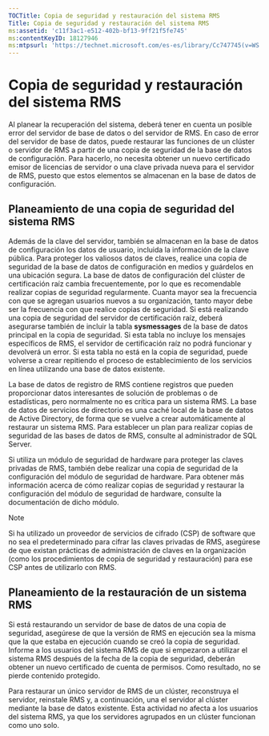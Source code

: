 ```yaml
---
TOCTitle: Copia de seguridad y restauración del sistema RMS
Title: Copia de seguridad y restauración del sistema RMS
ms:assetid: 'c11f3ac1-e512-402b-bf13-9ff21f5fe745'
ms:contentKeyID: 18127946
ms:mtpsurl: 'https://technet.microsoft.com/es-es/library/Cc747745(v=WS.10)'
---
```


Copia de seguridad y restauración del sistema RMS
=================================================

Al planear la recuperación del sistema, deberá tener en cuenta un posible error del servidor de base de datos o del servidor de RMS. En caso de error del servidor de base de datos, puede restaurar las funciones de un clúster o servidor de RMS a partir de una copia de seguridad de la base de datos de configuración. Para hacerlo, no necesita obtener un nuevo certificado emisor de licencias de servidor o una clave privada nueva para el servidor de RMS, puesto que estos elementos se almacenan en la base de datos de configuración.

Planeamiento de una copia de seguridad del sistema RMS
------------------------------------------------------

Además de la clave del servidor, también se almacenan en la base de datos de configuración los datos de usuario, incluida la información de la clave pública. Para proteger los valiosos datos de claves, realice una copia de seguridad de la base de datos de configuración en medios y guárdelos en una ubicación segura. La base de datos de configuración del clúster de certificación raíz cambia frecuentemente, por lo que es recomendable realizar copias de seguridad regularmente. Cuanta mayor sea la frecuencia con que se agregan usuarios nuevos a su organización, tanto mayor debe ser la frecuencia con que realice copias de seguridad. Si está realizando una copia de seguridad del servidor de certificación raíz, deberá asegurarse también de incluir la tabla **sysmessages** de la base de datos principal en la copia de seguridad. Si esta tabla no incluye los mensajes específicos de RMS, el servidor de certificación raíz no podrá funcionar y devolverá un error. Si esta tabla no está en la copia de seguridad, puede volverse a crear repitiendo el proceso de establecimiento de los servicios en línea utilizando una base de datos existente.

La base de datos de registro de RMS contiene registros que pueden proporcionar datos interesantes de solución de problemas o de estadísticas, pero normalmente no es crítica para un sistema RMS. La base de datos de servicios de directorio es una caché local de la base de datos de Active Directory, de forma que se vuelve a crear automáticamente al restaurar un sistema RMS. Para establecer un plan para realizar copias de seguridad de las bases de datos de RMS, consulte al administrador de SQL Server.

Si utiliza un módulo de seguridad de hardware para proteger las claves privadas de RMS, también debe realizar una copia de seguridad de la configuración del módulo de seguridad de hardware. Para obtener más información acerca de cómo realizar copias de seguridad y restaurar la configuración del módulo de seguridad de hardware, consulte la documentación de dicho módulo.

> [!NOTE]
> Si ha utilizado un proveedor de servicios de cifrado (CSP) de software que no sea el predeterminado para cifrar las claves privadas de RMS, asegúrese de que existan prácticas de administración de claves en la organización (como los procedimientos de copia de seguridad y restauración) para ese CSP antes de utilizarlo con RMS. 

Planeamiento de la restauración de un sistema RMS
-------------------------------------------------

Si está restaurando un servidor de base de datos de una copia de seguridad, asegúrese de que la versión de RMS en ejecución sea la misma que la que estaba en ejecución cuando se creó la copia de seguridad. Informe a los usuarios del sistema RMS de que si empezaron a utilizar el sistema RMS después de la fecha de la copia de seguridad, deberán obtener un nuevo certificado de cuenta de permisos. Como resultado, no se pierde contenido protegido.

Para restaurar un único servidor de RMS de un clúster, reconstruya el servidor, reinstale RMS y, a continuación, una el servidor al clúster mediante la base de datos existente. Esta actividad no afecta a los usuarios del sistema RMS, ya que los servidores agrupados en un clúster funcionan como uno solo.
